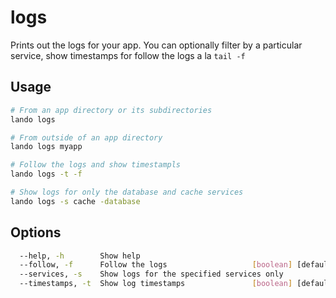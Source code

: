 logs
====

Prints out the logs for your app. You can optionally filter by a particular service,
show timestamps for follow the logs a la `tail -f`

Usage
-----

```bash
# From an app directory or its subdirectories
lando logs

# From outside of an app directory
lando logs myapp

# Follow the logs and show timestampls
lando logs -t -f

# Show logs for only the database and cache services
lando logs -s cache -database
```

Options
-------

```bash
  --help, -h        Show help                                          [boolean]
  --follow, -f      Follow the logs                   [boolean] [default: false]
  --services, -s    Show logs for the specified services only            [array]
  --timestamps, -t  Show log timestamps               [boolean] [default: false]
```
